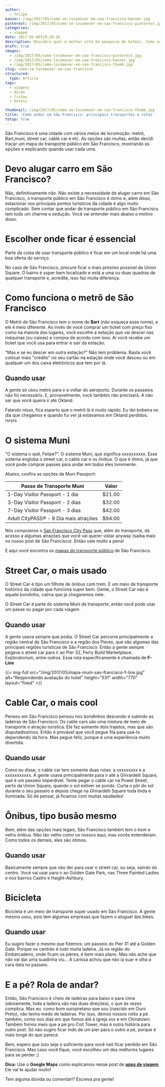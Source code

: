 ```yaml
---
author:
  - felipe
banner: /img/2017/05/como-se-locomover-em-sao-francisco-banner.jpg
pinterest: /img/2017/05/como-se-locomover-em-sao-francisco-pinterest.jpg
categories:
  - viagem
date: 2017-05-06T19:29:16
description: Descubra qual o melhor site de pesquisa de hotéis. Como usar cada um deles e conseguir um hotel barato e bom. O site com os melhores preços...
draft: true
images:
  - /img/2017/05/como-locomover-em-sao-francisco-pinterest.jpg
  - /img/2017/05/como-locomover-em-sao-francisco-banner.jpg
  - /img/2017/05/como-locomover-em-sao-francisco-thumb.jpg
slug: como-se-locomover-em-sao-francisco
structured:
  type: Article
tags:
  - viagens
  - dicas
  - listas
  - hoteis

thumbnail: /img/2017/05/como-se-locomover-em-sao-francisco-thumb.jpg
title: 'Como andar em São Francisco: principais transportes e rotas'
totop: true
---
```


São Francisco é uma cidade com vários meios de locomoção: metrô, Bart,muni, street car, cable car e etc. As opções são muitas, então decidi traçar um mapa do transporte público em São Francisco, mostrando as opções e explicando quando usar cada uma.

# Devo alugar carro em São Francisco?

Não, definitivamente não. Não existe a necessidade de alugar carro em São Francisco, o transporte público em São Francisco é ótimo e, além disso, estacionar nos principais pontos turísticos da cidade é algo muito complicado. Sem contar que andar de transporte público em São Francisco tem todo um charme e sedução. Vocâ vai entender mais abaixo o motivo disso.

# Escolher onde ficar é essencial

Parte da coisa de usar transporte público é ficar em um local onde há uma boa oferta do serviço.

No caso de São Francisco, procure ficar o mais próximo possível da Union Square. O bairro é super bem localizado e está a uma ou duas quadras de qualquer transporte e, acredite, isso faz muita diferença.

# Como funciona o metrô de São Francisco

O Metrô de São Francisco tem o nome de **Bart** (não esqueça esse nome), e ele é meio diferente. Ao invés de você comprar um ticket com preço fixo como na maioria dos lugares, você escolhe a estação que vai descer nas máquinas (ou caixas) e compra de acordo com isso. Aí você recebe um ticket que você usa para entrar e sair da estação. 

"Mas e se eu descer em outra estação?" Não tem problema. Basta você colocar mais "crédito" no seu cartão na estação onde você desceu ou em qualquer um dos caixa eletrônicos que tem por lá.

## Quando usar

A gente só usou metrô para ir e voltar do aeroporto. Durante os passeios não foi necessário. E, provavelmente, você também não precisará. A não ser que você queira ir até Okland.

Falando nisso, fica esperto que o metrô lá é muito rápido. Eu dei bobeira no dia que chegamos e quando fui ver já estávamos em Okland perdidos. rsrsrs

# O sistema Muni

"O sistema o quê, Felipe?". O sistema Muni, que significa xxxxxxxxxx. Esse sistema engloba o street car, o cable car e os ônibus. O que é ótimo, já que você pode comprar passes para andar em todos eles livremente. 

Abaixo, confira as opções de Muni Passport:

| Passe de Transporte Muni              | Valor  |
| ------------------------------------- | ------ |
| 1-Day Visitor Passport - 1 dia        | $21.00 |
| 3-Day Visitor Passport - 2 dias       | $32.00 |
| 7-Day Visitor Passport - 3 dias       | $42.00 |
| Adult CityPASS® - 9 Dia mais atrações | $94.00 |

Nós compramos o [San Francisco City Pass](http://www.citypass.com/san-francisco) que, além do transporte, dá acesso a algumas atrações que você vai querer vistar anyway (saiba mais no nosso post de São Francisco). Então vale muito a pena!

E aqui você encontra os [mapas do transporte público](https://www.sfmta.com/maps) de São Francisco.

# Street Car, o mais usado

O Street Car é tipo um filhote de ônibus com trem.  É um meio de transporte histórico da cidade que funciona super bem. Gente, o Street Car não é aquele bondinho, calma que já chegaremos nele.

O Street Car é parte do sistema Muni de transporte, então você pode usar um passe ou pagar por cada viagem. 

## Quando usar

A gente usava sempre que podia. O Street Car percorre principalmente a região central de São Francisco e a região dos Píeres, que são algumas das principais regiões turísticas de São Francisco. Então a gente sempre pegava o street car para ir ao Pier 32, Ferry Build Marketplace, Exploratorium, entre outros. Essa rota especificamente é chamada de **F-Line**

{{< img-full src="/img/2017/05/mapa-muni-sao-francisco-f-line.jpg" alt="Respondendo avaliação do hotel"  height="531" width="770" layout="fixed" >}}

# Cable Car, o mais cool

Pensou em São Francisco pensou nos bondinhos descendo e subindo as ladeiras de São Francisco. Os cable cars são uma mistura de meio de transporte e atração turística. Ele faz somente dois trajetos, mas que são disputadissimos. Então é provável que você pegue fila para usá-lo dependendo da hora. Mas pegue feliz, porque é uma experiência muito divertida.

## Quando usar

Como eu disse, o cable car tem somente duas rotas: a xxxxxxxxx e a xxxxxxxxxxx. A gente usava principalmente para ir até a Ghirardelli Square, que é um passeio imperdível. Tente pegar o cable car na Powel Street, perto da Union Square, quando o sol estiver se pondo. Curta o pôr do sol durante o seu passeio e depois chege na Ghirardelli Square toda linda e iluminada. Só de pensar, já ficamos com muitas saudades! 

# Ônibus, tipo busão mesmo

Bem, além das opções mais legais, São Francisco também tem o bom e velho ônibus. Não tão velho como os nossos aqui, mas vocês entenderam.  Como todos os demais, eles são ótimos.

## Quando usar

Basicamente sempre que não der para usar o street car, ou seja, saindo do centro. Você vai usar para ir ao Golden Gate Park, nas Three Painted Ladies e nos bairros Castro e Haight-Ashbury.

# Bicicleta

Bicicleta é um meio de transporte super usado em São Francisco. A gente mesmo usou, pois tem algumas empresas que fazem o aluguel das bikes.

## Quando usar

Eu sugiro fazer o mesmo que fizemos: um passeio do Pier 31 até a Golden Gate. Porque no centrão é tudo muita ladeira. Já na região do Embarcadeiro, onde ficam os píeres, é bem mais plano. Mas não ache que não vai dar uma suadinha viu... A Larissa achou que não ia suar e olha a cara dela no passeio.


# E a pé? Rola de andar?

Então, São Francisco é cheio de ladeiras para baixo e para cima (obviamente, toda a ladeira vão nas duas direções), o que às vezes complica. Mas eu. como bom ouropretano que sou (nascido em Ouro Preto), não tenho medo de ladeiras. Por isso, demos nossos rolês a pé também, como nos dias em que fomos até à igreja xxx e em Chinatown. Também fomos meio que a pé pro Coit Tower, mas é outra história para outro post. Só não sugiro ficar indo de um pier para o outro a pé, porque é mais longe do que parece.



Bem, espero que isso seja o suficiente para você naõ ficar perdido em São Francisco. Mas caso você fique, você escolheu um dos melhores lugares para se perder ;)

**Dica:** Use o **Google Maps** como explicamos nesse post de **[apps de viagem](http://debacontudo.com.br/viagem/10-aplicativos-para-viagem/)**. Ele vai te ajudar muito!

Tem alguma dúvida ou comentári? Escreva pra gente! 
